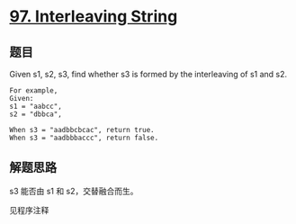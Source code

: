 # [97. Interleaving String](https://leetcode-cn.com/problems/interleaving-string/)

## 题目
Given s1, s2, s3, find whether s3 is formed by the interleaving of s1 and s2.
```
For example,
Given:
s1 = "aabcc",
s2 = "dbbca",

When s3 = "aadbbcbcac", return true.
When s3 = "aadbbbaccc", return false.
```

## 解题思路
s3 能否由 s1 和 s2，交替融合而生。

见程序注释
